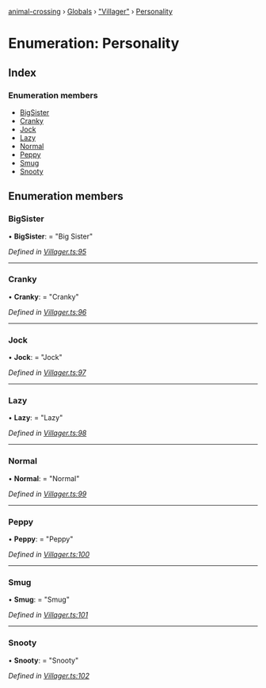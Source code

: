 [animal-crossing](../README.md) › [Globals](../globals.md) › ["Villager"](../modules/_villager_.md) › [Personality](_villager_.personality.md)

# Enumeration: Personality

## Index

### Enumeration members

* [BigSister](_villager_.personality.md#bigsister)
* [Cranky](_villager_.personality.md#cranky)
* [Jock](_villager_.personality.md#jock)
* [Lazy](_villager_.personality.md#lazy)
* [Normal](_villager_.personality.md#normal)
* [Peppy](_villager_.personality.md#peppy)
* [Smug](_villager_.personality.md#smug)
* [Snooty](_villager_.personality.md#snooty)

## Enumeration members

###  BigSister

• **BigSister**: = "Big Sister"

*Defined in [Villager.ts:95](https://github.com/Norviah/animal-crossing/blob/cd5681f/module/types/Villager.ts#L95)*

___

###  Cranky

• **Cranky**: = "Cranky"

*Defined in [Villager.ts:96](https://github.com/Norviah/animal-crossing/blob/cd5681f/module/types/Villager.ts#L96)*

___

###  Jock

• **Jock**: = "Jock"

*Defined in [Villager.ts:97](https://github.com/Norviah/animal-crossing/blob/cd5681f/module/types/Villager.ts#L97)*

___

###  Lazy

• **Lazy**: = "Lazy"

*Defined in [Villager.ts:98](https://github.com/Norviah/animal-crossing/blob/cd5681f/module/types/Villager.ts#L98)*

___

###  Normal

• **Normal**: = "Normal"

*Defined in [Villager.ts:99](https://github.com/Norviah/animal-crossing/blob/cd5681f/module/types/Villager.ts#L99)*

___

###  Peppy

• **Peppy**: = "Peppy"

*Defined in [Villager.ts:100](https://github.com/Norviah/animal-crossing/blob/cd5681f/module/types/Villager.ts#L100)*

___

###  Smug

• **Smug**: = "Smug"

*Defined in [Villager.ts:101](https://github.com/Norviah/animal-crossing/blob/cd5681f/module/types/Villager.ts#L101)*

___

###  Snooty

• **Snooty**: = "Snooty"

*Defined in [Villager.ts:102](https://github.com/Norviah/animal-crossing/blob/cd5681f/module/types/Villager.ts#L102)*
